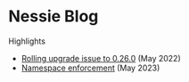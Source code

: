 # Nessie Blog

Highlights

* [Rolling upgrade issue to 0.26.0](incident-2022-05.md) (May 2022)
* [Namespace enforcement](namespace-enforcement.md) (May 2023)
